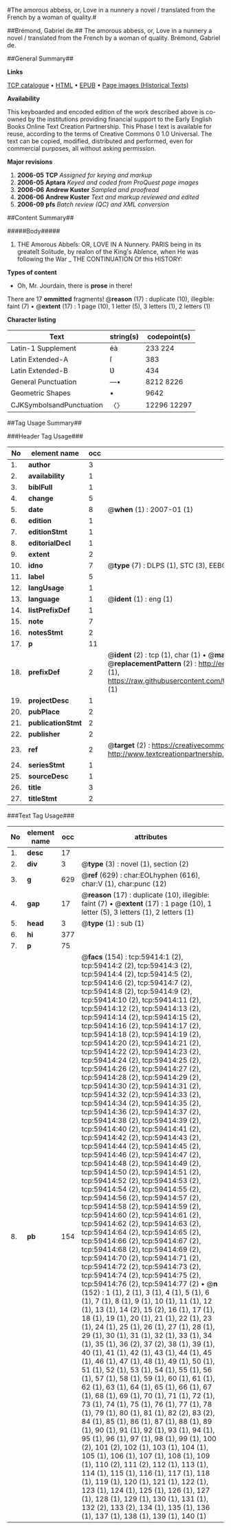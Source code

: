 #The amorous abbess, or, Love in a nunnery a novel / translated from the French by a woman of quality.#

##Brémond, Gabriel de.##
The amorous abbess, or, Love in a nunnery a novel / translated from the French by a woman of quality.
Brémond, Gabriel de.

##General Summary##

**Links**

[TCP catalogue](http://www.ota.ox.ac.uk/tcp/)  • 
[HTML](http://tei.it.ox.ac.uk/tcp/Texts-HTML/free/A29/A29288.html)  • 
[EPUB](http://tei.it.ox.ac.uk/tcp/Texts-EPUB/free/A29/A29288.epub) • 
[Page images (Historical Texts)](https://data.historicaltexts.jisc.ac.uk/view?pubId=eebo-12318188e&pageId=eebo-12318188e-59414-1)

**Availability**

This keyboarded and encoded edition of the
	       work described above is co-owned by the institutions
	       providing financial support to the Early English Books
	       Online Text Creation Partnership. This Phase I text is
	       available for reuse, according to the terms of Creative
	       Commons 0 1.0 Universal. The text can be copied,
	       modified, distributed and performed, even for
	       commercial purposes, all without asking permission.

**Major revisions**

1. __2006-05__ __TCP__ *Assigned for keying and markup*
1. __2006-05__ __Aptara__ *Keyed and coded from ProQuest page images*
1. __2006-06__ __Andrew Kuster__ *Sampled and proofread*
1. __2006-06__ __Andrew Kuster__ *Text and markup reviewed and edited*
1. __2006-09__ __pfs__ *Batch review (QC) and XML conversion*

##Content Summary##

#####Body#####

1. THE
Amorous Abbeſs:
OR,
LOVE
IN A
Nunnery.
PARIS being in its greateſt
Solitude, by reaſon of
the King's Abſence, when
He was following the War
    _ THE
CONTINUATION
Of this
HISTORY:

**Types of content**

  * Oh, Mr. Jourdain, there is **prose** in there!

There are 17 **ommitted** fragments! 
 @__reason__ (17) : duplicate (10), illegible: faint (7)  •  @__extent__ (17) : 1 page (10), 1 letter (5), 3 letters (1), 2 letters (1)

**Character listing**


|Text|string(s)|codepoint(s)|
|---|---|---|
|Latin-1 Supplement|éà|233 224|
|Latin Extended-A|ſ|383|
|Latin Extended-B|Ʋ|434|
|General Punctuation|—•|8212 8226|
|Geometric Shapes|▪|9642|
|CJKSymbolsandPunctuation|〈〉|12296 12297|

##Tag Usage Summary##

###Header Tag Usage###

|No|element name|occ|attributes|
|---|---|---|---|
|1.|__author__|3||
|2.|__availability__|1||
|3.|__biblFull__|1||
|4.|__change__|5||
|5.|__date__|8| @__when__ (1) : 2007-01 (1)|
|6.|__edition__|1||
|7.|__editionStmt__|1||
|8.|__editorialDecl__|1||
|9.|__extent__|2||
|10.|__idno__|7| @__type__ (7) : DLPS (1), STC (3), EEBO-CITATION (1), OCLC (1), VID (1)|
|11.|__label__|5||
|12.|__langUsage__|1||
|13.|__language__|1| @__ident__ (1) : eng (1)|
|14.|__listPrefixDef__|1||
|15.|__note__|7||
|16.|__notesStmt__|2||
|17.|__p__|11||
|18.|__prefixDef__|2| @__ident__ (2) : tcp (1), char (1)  •  @__matchPattern__ (2) : ([0-9\-]+):([0-9IVX]+) (1), (.+) (1)  •  @__replacementPattern__ (2) : http://eebo.chadwyck.com/downloadtiff?vid=$1&page=$2 (1), https://raw.githubusercontent.com/textcreationpartnership/Texts/master/tcpchars.xml#$1 (1)|
|19.|__projectDesc__|1||
|20.|__pubPlace__|2||
|21.|__publicationStmt__|2||
|22.|__publisher__|2||
|23.|__ref__|2| @__target__ (2) : https://creativecommons.org/publicdomain/zero/1.0/ (1), http://www.textcreationpartnership.org/docs/. (1)|
|24.|__seriesStmt__|1||
|25.|__sourceDesc__|1||
|26.|__title__|3||
|27.|__titleStmt__|2||


###Text Tag Usage###

|No|element name|occ|attributes|
|---|---|---|---|
|1.|__desc__|17||
|2.|__div__|3| @__type__ (3) : novel (1), section (2)|
|3.|__g__|629| @__ref__ (629) : char:EOLhyphen (616), char:V (1), char:punc (12)|
|4.|__gap__|17| @__reason__ (17) : duplicate (10), illegible: faint (7)  •  @__extent__ (17) : 1 page (10), 1 letter (5), 3 letters (1), 2 letters (1)|
|5.|__head__|3| @__type__ (1) : sub (1)|
|6.|__hi__|377||
|7.|__p__|75||
|8.|__pb__|154| @__facs__ (154) : tcp:59414:1 (2), tcp:59414:2 (2), tcp:59414:3 (2), tcp:59414:4 (2), tcp:59414:5 (2), tcp:59414:6 (2), tcp:59414:7 (2), tcp:59414:8 (2), tcp:59414:9 (2), tcp:59414:10 (2), tcp:59414:11 (2), tcp:59414:12 (2), tcp:59414:13 (2), tcp:59414:14 (2), tcp:59414:15 (2), tcp:59414:16 (2), tcp:59414:17 (2), tcp:59414:18 (2), tcp:59414:19 (2), tcp:59414:20 (2), tcp:59414:21 (2), tcp:59414:22 (2), tcp:59414:23 (2), tcp:59414:24 (2), tcp:59414:25 (2), tcp:59414:26 (2), tcp:59414:27 (2), tcp:59414:28 (2), tcp:59414:29 (2), tcp:59414:30 (2), tcp:59414:31 (2), tcp:59414:32 (2), tcp:59414:33 (2), tcp:59414:34 (2), tcp:59414:35 (2), tcp:59414:36 (2), tcp:59414:37 (2), tcp:59414:38 (2), tcp:59414:39 (2), tcp:59414:40 (2), tcp:59414:41 (2), tcp:59414:42 (2), tcp:59414:43 (2), tcp:59414:44 (2), tcp:59414:45 (2), tcp:59414:46 (2), tcp:59414:47 (2), tcp:59414:48 (2), tcp:59414:49 (2), tcp:59414:50 (2), tcp:59414:51 (2), tcp:59414:52 (2), tcp:59414:53 (2), tcp:59414:54 (2), tcp:59414:55 (2), tcp:59414:56 (2), tcp:59414:57 (2), tcp:59414:58 (2), tcp:59414:59 (2), tcp:59414:60 (2), tcp:59414:61 (2), tcp:59414:62 (2), tcp:59414:63 (2), tcp:59414:64 (2), tcp:59414:65 (2), tcp:59414:66 (2), tcp:59414:67 (2), tcp:59414:68 (2), tcp:59414:69 (2), tcp:59414:70 (2), tcp:59414:71 (2), tcp:59414:72 (2), tcp:59414:73 (2), tcp:59414:74 (2), tcp:59414:75 (2), tcp:59414:76 (2), tcp:59414:77 (2)  •  @__n__ (152) : 1 (1), 2 (1), 3 (1), 4 (1), 5 (1), 6 (1), 7 (1), 8 (1), 9 (1), 10 (1), 11 (1), 12 (1), 13 (1), 14 (2), 15 (2), 16 (1), 17 (1), 18 (1), 19 (1), 20 (1), 21 (1), 22 (1), 23 (1), 24 (1), 25 (1), 26 (1), 27 (1), 28 (1), 29 (1), 30 (1), 31 (1), 32 (1), 33 (1), 34 (1), 35 (1), 36 (2), 37 (2), 38 (1), 39 (1), 40 (1), 41 (1), 42 (1), 43 (1), 44 (1), 45 (1), 46 (1), 47 (1), 48 (1), 49 (1), 50 (1), 51 (1), 52 (1), 53 (1), 54 (1), 55 (1), 56 (1), 57 (1), 58 (1), 59 (1), 60 (1), 61 (1), 62 (1), 63 (1), 64 (1), 65 (1), 66 (1), 67 (1), 68 (1), 69 (1), 70 (1), 71 (1), 72 (1), 73 (1), 74 (1), 75 (1), 76 (1), 77 (1), 78 (1), 79 (1), 80 (1), 81 (1), 82 (2), 83 (2), 84 (1), 85 (1), 86 (1), 87 (1), 88 (1), 89 (1), 90 (1), 91 (1), 92 (1), 93 (1), 94 (1), 95 (1), 96 (1), 97 (1), 98 (1), 99 (1), 100 (2), 101 (2), 102 (1), 103 (1), 104 (1), 105 (1), 106 (1), 107 (1), 108 (1), 109 (1), 110 (2), 111 (2), 112 (1), 113 (1), 114 (1), 115 (1), 116 (1), 117 (1), 118 (1), 119 (1), 120 (1), 121 (1), 122 (1), 123 (1), 124 (1), 125 (1), 126 (1), 127 (1), 128 (1), 129 (1), 130 (1), 131 (1), 132 (2), 133 (2), 134 (1), 135 (1), 136 (1), 137 (1), 138 (1), 139 (1), 140 (1)|
